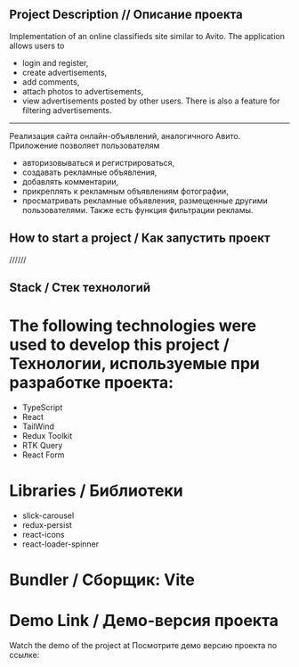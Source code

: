 ## Project Description // Описание проекта

Implementation of an online classifieds site similar to Avito. The application allows users to
 - login and register,
 - create advertisements,
 - add comments, 
 - attach photos to advertisements,
 - view advertisements posted by other users. 
 There is also a feature for filtering advertisements.
------------------------------------------------------------------------------------------
Реализация сайта онлайн-объявлений, аналогичного Авито. Приложение позволяет пользователям
- авторизовываться и регистрироваться,
- создавать рекламные объявления,
- добавлять комментарии,
- прикреплять к рекламным объявлениям фотографии,
- просматривать рекламные объявления, размещенные другими пользователями.
Также есть функция фильтрации рекламы.

## How to start a project / Как запустить проект

//////

## Stack / Стек технологий

# The following technologies were used to develop this project / Технологии, используемые при разработке проекта:

* TypeScript
* React
* TailWind
* Redux Toolkit
* RTK Query
* React Form

# Libraries / Библиотеки
* slick-carousel
* redux-persist
* react-icons
* react-loader-spinner

# Bundler / Сборщик: Vite

# Demo Link / Демо-версия проекта

Watch the demo of the project at
Посмотрите демо версию проекта по ссылке: 